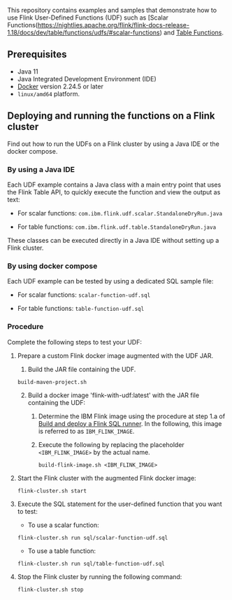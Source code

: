 
This repository contains examples and samples that demonstrate how to use Flink User-Defined Functions (UDF) such as [Scalar Functions(https://nightlies.apache.org/flink/flink-docs-release-1.18/docs/dev/table/functions/udfs/#scalar-functions) and [Table Functions](https://nightlies.apache.org/flink/flink-docs-release-1.18/docs/dev/table/functions/udfs/#table-functions).

## Prerequisites

- Java 11
- Java Integrated Development Environment (IDE)
- [Docker](https://github.com/docker/compose/releases) version 2.24.5 or later
- `linux/amd64` platform.

## Deploying and running the functions on a Flink cluster

Find out how to run the UDFs on a Flink cluster by using a Java IDE or the docker compose. 

### By using a Java IDE

Each UDF example contains a Java class with a main entry point that uses the Flink Table API, to quickly execute the function and view the output as text:

- For scalar functions: `com.ibm.flink.udf.scalar.StandaloneDryRun.java` 

- For table functions: `com.ibm.flink.udf.table.StandaloneDryRun.java`

These classes can be executed directly in a Java IDE without setting up a Flink cluster.


### By using docker compose

Each UDF example can be tested by using a dedicated SQL sample file:

- For scalar functions: `scalar-function-udf.sql`

- For table functions: `table-function-udf.sql`

### Procedure

Complete the following steps to test your UDF:

1. Prepare a custom Flink docker image augmented with the UDF JAR.

   1. Build the JAR file containing the UDF.
   
   ```shell
   build-maven-project.sh
   ```
   
   2. Build a docker image 'flink-with-udf:latest' with the JAR file containing the UDF:

      1. Determine the IBM Flink image using the procedure at step 1.a of [Build and deploy a Flink SQL runner](https://ibm.github.io/event-automation/ep/advanced/deploying-production/#build-and-deploy-a-flink-sql-runner). In the following, this image is referred to as `IBM_FLINK_IMAGE`.

      2. Execute the following by replacing the placeholder `<IBM_FLINK_IMAGE>` by the actual name.

         ```shell
         build-flink-image.sh <IBM_FLINK_IMAGE>
         ```

2. Start the Flink cluster with the augmented Flink docker image:

   ```shell
   flink-cluster.sh start
   ```

3. Execute the SQL statement for the user-defined function that you want to test:

   - To use a scalar function:

   ```shell
   flink-cluster.sh run sql/scalar-function-udf.sql
   ```

   - To use a table function:

   ```shell
   flink-cluster.sh run sql/table-function-udf.sql
   ```

4. Stop the Flink cluster by running the following command:

   ```shell
   flink-cluster.sh stop
   ```
   

